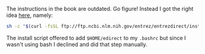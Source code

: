 The instructions in the book are outdated. Go figure! Instead I got the right
idea [here](https://www.ncbi.nlm.nih.gov/books/NBK179288/), namely:

```bash
sh -c "$(curl -fsSL ftp://ftp.ncbi.nlm.nih.gov/entrez/entrezdirect/install-edirect.sh)"
```

The install script offered to add `$HOME/edirect` to my `.bashrc` but since I
wasn't using bash I declined and did that step manually.
